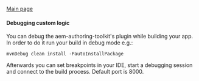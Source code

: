 [Main page](../../README.md)


#### Debugging custom logic
You can debug the aem-authoring-toolkit's plugin while building your app. In order to do it run your build in debug mode e.g.:
```
mvnDebug clean install -PautoInstallPackage
```
Afterwards you can set breakpoints in your IDE, start a debugging session and connect to the build process. Default port is 8000.
